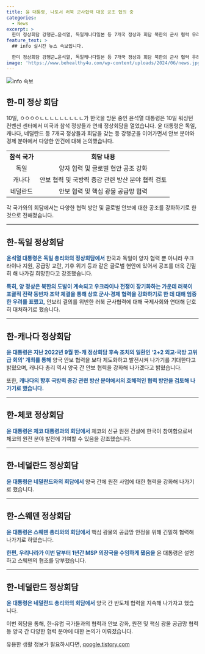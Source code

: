 ```yaml
---
title: 윤 대통령, 나토서 러북 군사협력 대응 공조 협의 중
categories:
  - News
excerpt: >
  한미 정상회담 강행군…윤석열, 독일캐나다일본 등 7개국 정상과 회담 북한의 군사 협력 우려 강조하며, 국제사회와 연대해 대처 다짐 또한, 독일의 유엔사 가입 환영하고, 관련 역할 기대 체코, 네덜란드, 스웨덴, 핀란드 등 4개국과 신규 원전 협력 논의 특히, 북한의 도발과 러북 간의 군사협력 우려 공유 네덜란드와 핀란드 추가 원전 도입 타당성 조사, 스웨덴과 핵심광물 협력 방안 토론 네덜란드와 반도체 협력에 대한 논의 진행
feature_text: >
  ## info 실시간 뉴스 속보입니다.

  한미 정상회담 강행군…윤석열, 독일캐나다일본 등 7개국 정상과 회담 북한의 군사 협력 우려 강조하며, 국제사회와 연대해 대처 다짐 또한, 독일의 유엔사 가입 환영하고, 관련 역할 기대 체코, 네덜란드, 스웨덴, 핀란드 등 4개국과 신규 원전 협력 논의 특히, 북한의 도발과 러북 간의 군사협력 우려 공유 네덜란드와 핀란드 추가 원전 도입 타당성 조사, 스웨덴과 핵심광물 협력 방안 토론 네덜란드와 반도체 협력에 대한 논의 진행
image: 'https://www.behealthy4u.com/wp-content/uploads/2024/06/news.jpg'
---
```


<p><img src="https://www.behealthy4u.com/wp-content/uploads/2024/06/news.jpg" alt="info 속보" /></p>

<h2 data-ke-size="size26">한-미 정상 회담</h2>

<p data-ke-size="size16">10일, ㅇㅇㅇㅇㄴㄴㄴㄴㄴㄴㄴㄴㄴ가 한국을 방문 중인 윤석열 대통령은 10일 워싱턴 컨벤션 센터에서 미국과 참석 정상들과 연쇄 정상회담을 열었습니다. 윤 대통령은 독일, 캐나다, 네덜란드 등 7개국 정상들과 회담을 갖는 등 강행군을 이어가면서 안보 분야와 경제 분야에서 다양한 안건에 대해 논의했습니다.</p>

<table>
  <tr>
    <td style="text-align: center; height: 17px;"><b>참석 국가</b></td>
    <td style="text-align: center; height: 17px;"><b>회담 내용</b></td>
  </tr>
  <tr>
    <td style="text-align: center; height: 17px;">독일</td>
    <td style="text-align: center; height: 17px;">양자 협력 및 글로벌 현안 공조 강화</td>
  </tr>
  <tr>
    <td style="text-align: center; height: 17px;">캐나다</td>
    <td style="text-align: center; height: 17px;">안보 협력 및 국방력 증강 관련 방산 분야 협력 검토</td>
  </tr>
  <tr>
    <td style="text-align: center; height: 17px;">네덜란드</td>
    <td style="text-align: center; height: 17px;">안보 협력 및 핵심 광물 공급망 협력</td>
  </tr>
</table>

<p data-ke-size="size16">각 국가와의 회담에서는 다양한 협력 방안 및 글로벌 안보에 대한 공조를 강화하기로 한 것으로 전해졌습니다.</p>

<hr>

<h2 data-ke-size="size26">한-독일 정상회담</h2>

<p data-ke-size="size16"><b><span style="color: #1a5490;">윤석열 대통령은 독일 총리와의 정상회담에서</span></b> 한국과 독일이 양자 협력 뿐 아니라 우크라이나 지원, 공급망 교란, 기후 위기 등과 같은 글로벌 현안에 있어서 공조를 더욱 긴밀히 해 나가길 희망한다고 강조했습니다.</p>

<p data-ke-size="size16"><b><span style="color: #1a5490;">특히, 양 정상은 북한의 도발이 계속되고 우크라이나 전쟁이 장기화하는 가운데 러북이 포괄적 전략 동반자 조약 체결을 통해 상호 군사·경제 협력을 강화하기로 한 데 대해 엄중한 우려를 표했고,</span></b> 안보리 결의를 위반한 러북 군사협력에 대해 국제사회와 연대해 단호히 대처하기로 했습니다.</p>

<hr>

<h2 data-ke-size="size26">한-캐나다 정상회담</h2>

<p data-ke-size="size16"><b><span style="color: #1a5490;">윤 대통령은 지난 2022년 9월 한-캐 정상회담 후속 조치의 일환인 ‘2+2 외교·국방 고위급 회의’ 개최를 통해</span></b> 양국 안보 협력을 보다 제도화하고 발전시켜 나가기를 기대한다고 밝혔으며, 캐나다 총리 역시 양국 간 안보 협력을 강화해 나가겠다고 밝혔습니다.</p>

<p data-ke-size="size16">또한, <b><span style="color: #1a5490;">캐나다의 향후 국방력 증강 관련 방산 분야에서의 호혜적인 협력 방안을 검토해 나가기로 했습니다.</span></b></p>

<hr>

<h2 data-ke-size="size26">한-체코 정상회담</h2>

<p data-ke-size="size16"><b><span style="color: #1a5490;">윤 대통령은 체코 대통령과의 회담에서</span></b> 체코의 신규 원전 건설에 한국이 참여함으로써 체코의 원전 분야 발전에 기여할 수 있음을 강조했습니다.</p>

<hr>

<h2 data-ke-size="size26">한-네덜란드 정상회담</h2>

<p data-ke-size="size16"><b><span style="color: #1a5490;">윤 대통령은 네덜란드와의 회담에서</span></b> 양국 간에 원전 사업에 대한 협력을 강화해 나가기로 했습니다.</p>

<hr>

<h2 data-ke-size="size26">한-스웨덴 정상회담</h2>

<p data-ke-size="size16"><b><span style="color: #1a5490;">윤 대통령은 스웨덴 총리와의 회담에서</span></b> 핵심 광물의 공급망 안정을 위해 긴밀히 협력해 나가기로 하였습니다.</p>

<p data-ke-size="size16"><b><span style="color: #1a5490;">한편, 우리나라가 이번 달부터 1년간 MSP 의장국을 수임하게 됐음을</span></b> 윤 대통령은 설명하고 스웨덴의 협조를 당부했습니다.</p>

<hr>

<h2 data-ke-size="size26">한-네덜란드 정상회담</h2>

<p data-ke-size="size16"><b><span style="color: #1a5490;">윤 대통령은 네덜란드 총리와의 회담에서</span></b> 양국 간 반도체 협력을 지속해 나가자고 했습니다.</p>

<p data-ke-size="size16">이번 회담을 통해, 한-유럽 국가들과의 협력과 안보 강화, 원전 및 핵심 광물 공급망 협력 등 양국 간 다양한 협력 분야에 대한 논의가 이뤄졌습니다.</p>
유용한 생활 정보가 필요하시다면, <a href="https://qoogle.tistory.com" rel="dofollow">qoogle.tistory.com</a>


